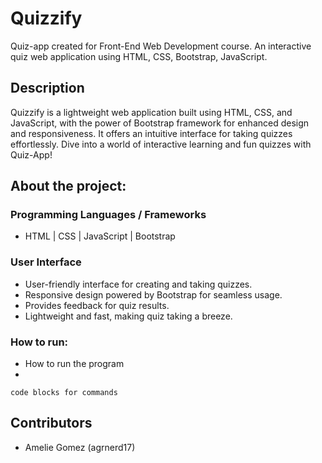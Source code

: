 # Quizzify
Quiz-app created for Front-End Web Development course. An interactive quiz web application using HTML, CSS, Bootstrap, JavaScript.

## Description

Quizzify is a lightweight web application built using HTML, CSS, and JavaScript, with the power of Bootstrap framework for enhanced design and responsiveness. It offers an intuitive interface for taking quizzes effortlessly. Dive into a world of interactive learning and fun quizzes with Quiz-App!

## About the project:

### Programming Languages / Frameworks

* HTML | CSS | JavaScript | Bootstrap

### User Interface 
* User-friendly interface for creating and taking quizzes.
* Responsive design powered by Bootstrap for seamless usage.
* Provides feedback for quiz results.
* Lightweight and fast, making quiz taking a breeze.

### How to run:

* How to run the program
* 
```
code blocks for commands
```

## Contributors
- Amelie Gomez (agrnerd17)
